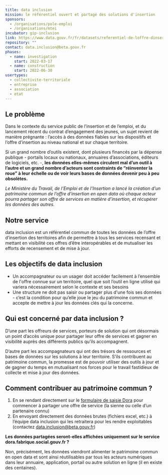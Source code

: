 ```yaml
---
title: data inclusion
mission: le référentiel ouvert et partagé des solutions d'insertion
sponsors:
  - /organisations/pole-emploi
  - /organisations/mtei
incubator: gip-inclusion
link: https://www.data.gouv.fr/fr/datasets/referentiel-de-loffre-dinsertion-liste-des-structures-et-services-dinsertion/
repository: ""
contact: data.inclusion@beta.gouv.fr
phases:
  - name: investigation
    start: 2022-03-17
  - name: construction
    start: 2022-06-30  
usertypes:
  - collectivite-territoriale
  - entreprise
  - association
  - etat
---
```


## Le problème 

Dans le contexte du service public de l’insertion et de l’emploi, et du lancement récent du contrat d’engagement des jeunes, un sujet revient de manière prégnante : l’accès à des données fiables sur les dispositifs et l’offre d’insertion au niveau national et sur chaque territoire. 

Si un grand nombre d’outils existent, dont plusieurs financés par la dépense publique - portails locaux ou nationaux, annuaires d’associations, éditeurs de logiciels, etc. -, **les données elles-mêmes circulent mal d’un outil à l’autre et un grand nombre d’acteurs sont contraints de “réinventer la roue” à leur échelle ou de voir leurs bases de données devenir peu à peu obsolètes.** 

*Le Ministère du Travail, de l'Emploi et de l'Insertion a lancé la création d’un patrimoine commun de l’offre d’insertion en open data où chaque acteur pourra partager son offre de services en matière d’insertion, et récupérer les données des autres.* 

## Notre service

data inclusion est un référentiel commun de toutes les données de l’offre d’insertion des territoires afin de permettre à tous les services recensant et mettant en visibilité ces offres d’être interopérables et de mutualiser les efforts de recensement et de mise à jour. 

## Les objectifs de data inclusion

* Un accompagnateur ou un usager doit accéder facilement à l’ensemble de l'offre connue sur un territoire, quel que soit l’outil en ligne utilisé qui variera nécessairement selon le contexte et ses besoins 
* Une structure ne doit pas saisir ou partager plus d'une fois ses données - c’est la condition pour qu’elle joue le jeu du patrimoine commun et accepte de mettre à jour les données clés qui la concerne. 

## Qui est concerné par data inclusion ?

D’une part les offreurs de services, porteurs de solution qui ont désormais un point d’accès unique pour partager leur offre de services et gagner en visibilité auprès des différents publics qu’ils accompagnent. 

D’autre part les accompagnateurs qui ont des trésors de ressources et bases de données sur les solutions à leur territoire. S’ils contribuent au patrimoine commun, la promesse est de pouvoir utiliser des outils à jour et de gagner du temps en mutualisant nos forces pour le travail fastidieux de collecte et mise à jour des données.

## Comment contribuer au patrimoine commun ?

1. En se rendant directement sur le [formulaire de saisie Dora](https://dora.fabrique.social.gouv.fr/contribuer) pour commencer à partager une offre de service (la sienne ou celle d’un partenaire connu) 
2. En envoyant directement des données brutes (fichiers excel, etc.) à l’équipe data inclusion qui les retraitera pour les rendre exploitables (contactez [data.inclusion@beta.gouv.fr](mailto:data.inclusion@beta.gouv.fr))

**Les données partagées seront-elles affichées uniquement sur le service dora.fabrique.social.gouv.fr ?** 

Non, précisément, les données viendront alimenter le patrimoine commun en open data et sont ainsi réutilisables par tous les acteurs numériques dans leur annuaire, application, portail ou autre solution en ligne (il en existe des centaines).
